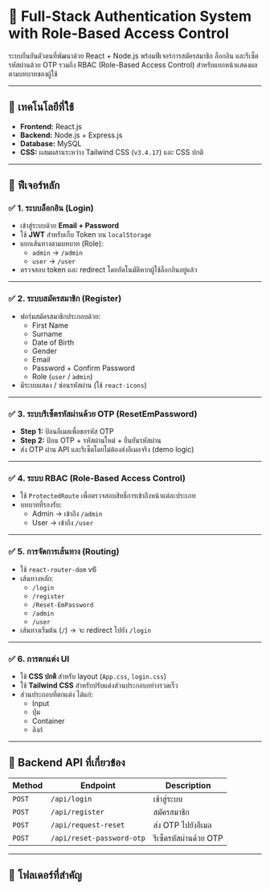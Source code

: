 # 🔐 Full-Stack Authentication System with Role-Based Access Control

ระบบยืนยันตัวตนที่พัฒนาด้วย React + Node.js พร้อมฟีเจอร์การสมัครสมาชิก ล็อกอิน และรีเซ็ตรหัสผ่านด้วย OTP รวมถึง RBAC (Role-Based Access Control) สำหรับแยกหน้าแสดงผลตามบทบาทของผู้ใช้

---

## 🚀 เทคโนโลยีที่ใช้

- **Frontend:** React.js
- **Backend:** Node.js + Express.js
- **Database:** MySQL
- **CSS:** ผสมผสานระหว่าง Tailwind CSS (`v3.4.17`) และ CSS ปกติ

---

## 🧠 ฟีเจอร์หลัก

### ✅ 1. ระบบล็อกอิน (Login)
- เข้าสู่ระบบด้วย **Email + Password**
- ใช้ **JWT** สำหรับเก็บ Token บน `localStorage`
- แยกเส้นทางตามบทบาท (Role):
  - `admin` → `/admin`
  - `user` → `/user`
- ตรวจสอบ token และ redirect โดยอัตโนมัติหากผู้ใช้ล็อกอินอยู่แล้ว

---

### ✅ 2. ระบบสมัครสมาชิก (Register)
- ฟอร์มสมัครสมาชิกประกอบด้วย:
  - First Name
  - Surname
  - Date of Birth
  - Gender
  - Email
  - Password + Confirm Password
  - Role (`user` / `admin`)
- มีระบบแสดง / ซ่อนรหัสผ่าน (ใช้ `react-icons`)

---

### ✅ 3. ระบบรีเซ็ตรหัสผ่านด้วย OTP (ResetEmPassword)
- **Step 1:** ป้อนอีเมลเพื่อขอรหัส OTP
- **Step 2:** ป้อน OTP + รหัสผ่านใหม่ + ยืนยันรหัสผ่าน
- ส่ง OTP ผ่าน API และรีเซ็ตโดยไม่ต้องส่งอีเมลจริง (demo logic)

---

### ✅ 4. ระบบ RBAC (Role-Based Access Control)
- ใช้ `ProtectedRoute` เพื่อตรวจสอบสิทธิ์การเข้าถึงหน้าแต่ละประเภท
- บทบาทที่รองรับ:
  - Admin → เข้าถึง `/admin`
  - User → เข้าถึง `/user`

---

### ✅ 5. การจัดการเส้นทาง (Routing)
- ใช้ `react-router-dom` v6
- เส้นทางหลัก:
  - `/login`
  - `/register`
  - `/Reset-EmPassword`
  - `/admin`
  - `/user`
- เส้นทางเริ่มต้น (`/`) → จะ redirect ไปยัง `/login`

---

### ✅ 6. การตกแต่ง UI
- ใช้ **CSS ปกติ** สำหรับ layout (`App.css`, `login.css`)
- ใช้ **Tailwind CSS** สำหรับปรับแต่งส่วนประกอบอย่างรวดเร็ว
- ส่วนประกอบที่ตกแต่ง ได้แก่:
  - Input
  - ปุ่ม
  - Container
  - ลิงก์

---

## 🔐 Backend API ที่เกี่ยวข้อง

| Method | Endpoint | Description |
|--------|----------|-------------|
| `POST` | `/api/login` | เข้าสู่ระบบ |
| `POST` | `/api/register` | สมัครสมาชิก |
| `POST` | `/api/request-reset` | ส่ง OTP ไปยังอีเมล |
| `POST` | `/api/reset-password-otp` | รีเซ็ตรหัสผ่านด้วย OTP |

---

## 📂 โฟลเดอร์ที่สำคัญ

